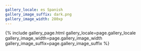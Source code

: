 ```yaml
---
gallery_locale: es Spanish
gallery_image_suffix: dark.png
gallery_image_width: 280xp
---
```

{% include gallery_page.html 
 gallery_locale=page.gallery_locale
 gallery_image_width=page.gallery_image_width 
 gallery_image_suffix=page.gallery_image_suffix %}
